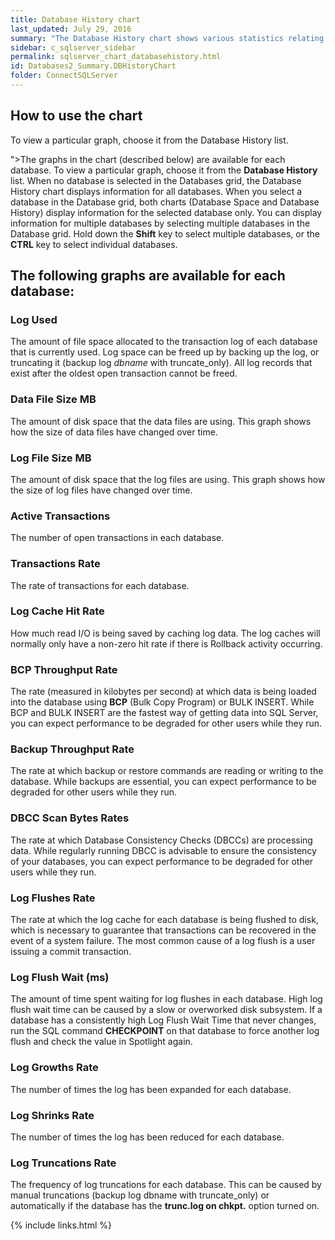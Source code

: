 ```yaml
---
title: Database History chart
last_updated: July 29, 2016
summary: "The Database History chart shows various statistics relating to recent I/O activity on each database."
sidebar: c_sqlserver_sidebar
permalink: sqlserver_chart_databasehistory.html
id: Databases2_Summary.DBHistoryChart
folder: ConnectSQLServer
---
```


## How to use the chart

To view a particular graph, choose it from the Database History list.

">The graphs in the chart (described below) are available for each database. To view a particular graph, choose it from the **Database History** list. When no database is selected in the Databases grid, the Database History chart displays information for all databases. When you select a database in the Database grid, both charts (Database Space and Database History) display information for the selected database only. You can display information for multiple databases by selecting multiple databases in the Database grid. Hold down the **Shift** key to select multiple databases, or the **CTRL** key to select individual databases.

## The following graphs are available for each database:

### Log Used

The amount of file space allocated to the transaction log of each database that is currently used. Log space can be freed up by backing up the log, or truncating it (backup log *dbname* with truncate_only). All log records that exist after the oldest open transaction cannot be freed.

### Data File Size MB

The amount of disk space that the data files are using. This graph shows how the size of data files have changed over time.

### Log File Size MB

The amount of disk space that the log files are using. This graph shows how the size of log files have changed over time.

### Active Transactions

The number of open transactions in each database.

### Transactions Rate

The rate of transactions for each database.

### Log Cache Hit Rate

How much read I/O is being saved by caching log data. The log caches will normally only have a non-zero hit rate if there is Rollback activity occurring.

### BCP Throughput Rate

The rate (measured in kilobytes per second) at which data is being loaded into the database using **BCP** (Bulk Copy Program) or BULK INSERT. While BCP and BULK INSERT are the fastest way of getting data into SQL Server, you can expect performance to be degraded for other users while they run.

### Backup Throughput Rate

The rate at which backup or restore commands are reading or writing to the database. While backups are essential, you can expect performance to be degraded for other users while they run.

### DBCC Scan Bytes Rates

The rate at which Database Consistency Checks (DBCCs) are processing data. While regularly running DBCC is advisable to ensure the consistency of your databases, you can expect performance to be degraded for other users while they run.

### Log Flushes Rate

The rate at which the log cache for each database is being flushed to disk, which is necessary to guarantee that transactions can be recovered in the event of a system failure. The most common cause of a log flush is a user issuing a commit transaction.

### Log Flush Wait (ms)

The amount of time spent waiting for log flushes in each database. High log flush wait time can be caused by a slow or overworked disk subsystem. If a database has a consistently high Log Flush Wait Time that never changes, run the SQL command **CHECKPOINT** on that database to force another log flush and check the value in Spotlight again.

### Log Growths Rate

The number of times the log has been expanded for each database.

### Log Shrinks Rate

The number of times the log has been reduced for each database.

### Log Truncations Rate

The frequency of log truncations for each database. This can be caused by manual truncations (backup log dbname with truncate_only) or automatically if the database has the **trunc.log on chkpt.** option turned on.



{% include links.html %}
